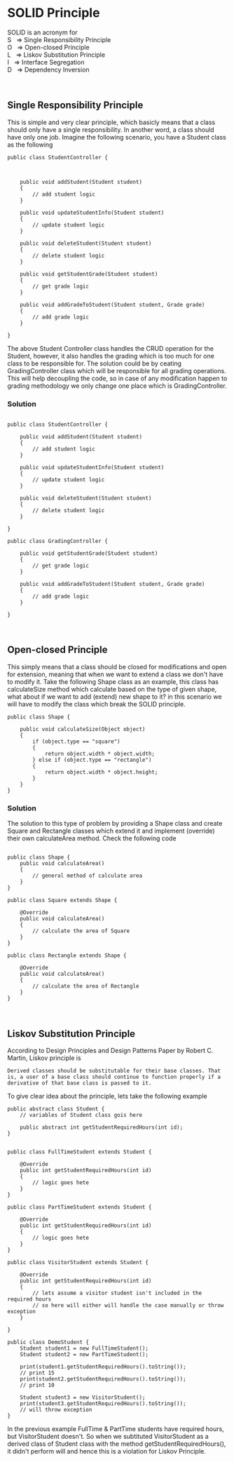 # SOLID Principle

SOLID is an acronym for
<br>
S &nbsp; => Single Responsibility Principle
<br>
O &nbsp; => Open-closed Principle
<br>
L &nbsp; => Liskov Substitution Principle
<br>
I &nbsp;  => Interface Segregation
<br>
D &nbsp;  => Dependency Inversion

<br>

## Single Responsibility Principle
This is simple and very clear principle, which basicly means that a class should only have a single responsibility. In another word, a class should have only one job. Imagine the following scenario, you have a Student class as the following
```
public class StudentController {
    


    public void addStudent(Student student)
    {
        // add student logic
    }

    public void updateStudentInfo(Student student)
    {
        // update student logic
    }

    public void deleteStudent(Student student)
    {
        // delete student logic
    }

    public void getStudentGrade(Student student)
    {
        // get grade logic
    }

    public void addGradeToStudent(Student student, Grade grade)
    {
        // add grade logic
    }
    
}
```
The above Student Controller class handles the CRUD operation for the Student, however, it also handles the grading which is too much for one class to be responsible for. The solution could be by ceating GradingController class which will be responsible for all grading operations. This will help decoupling the code, so in case of any modification happen to grading methodology we only change one place which is GradingController.

### Solution
```
    
public class StudentController {

    public void addStudent(Student student)
    {
        // add student logic
    }

    public void updateStudentInfo(Student student)
    {
        // update student logic
    }

    public void deleteStudent(Student student)
    {
        // delete student logic
    }
    
}

public class GradingController {

    public void getStudentGrade(Student student)
    {
        // get grade logic
    }

    public void addGradeToStudent(Student student, Grade grade)
    {
        // add grade logic
    }
    
}
```
<br>

## Open-closed Principle
This simply means that a class should be closed for modifications and open for extension, meaning that when we want to extend a class we don't have to modify it. Take the following Shape class as an example, this class has calculateSize method which calculate based on the type of given shape, what about if we want to add (extend) new shape to it? in this scenario we will have to modify the class which break the SOLID principle.

```
public class Shape {

    public void calculateSize(Object object)
    {
        if (object.type == "square")
        {
            return object.width * object.width;
        } else if (object.type == "rectangle")
        {
            return object.width * object.height;
        }
    }
}
```
### Solution
The solution to this type of problem by providing a Shape class and create Square and Rectangle classes which extend it and implement (override) their own calculateArea method. Check the following code
```

public class Shape {
    public void calculateArea()
    {
        // general method of calculate area
    }
}

public class Square extends Shape {

    @Override
    public void calculateArea()
    {
        // calculate the area of Square
    }
}

public class Rectangle extends Shape {

    @Override
    public void calculateArea()
    {
        // calculate the area of Rectangle
    }
}
```

<br>

## Liskov Substitution Principle
According to Design Principles and Design Patterns Paper by Robert C. Martin, Liskov principle is
```
Derived classes should be substitutable for their base classes. That is, a user of a base class should continue to function properly if a derivative of that base class is passed to it.
```

To give clear idea about the principle, lets take the following example
```
public abstract class Student {
    // variables of Student class gois here

    public abstract int getStudentRequiredHours(int id);
}


public class FullTimeStudent extends Student {

    @Override
    public int getStudentRequiredHours(int id)
    {
        // logic goes hete
    }
}

public class PartTimeStudent extends Student {

    @Override
    public int getStudentRequiredHours(int id)
    {
        // logic goes hete
    }
}

public class VisitorStudent extends Student {

    @Override
    public int getStudentRequiredHours(int id)
    {
        // lets assume a visitor student isn't included in the required hours
        // so here will either will handle the case manually or throw exception
    }

}

public class DemoStudent {
    Student student1 = new FullTimeStudent();
    Student student2 = new PartTimeStudent();

    print(student1.getStudentRequiredHours().toString());
    // print 15
    print(student2.getStudentRequiredHours().toString());
    // print 10

    Student student3 = new VisitorStudent();
    print(student3.getStudentRequiredHours().toString());
    // will throw exception
}
```

In the previous example FullTime & PartTime students have required hours, but VisitorStudent doesn't. So when we subtituted VisitorStudent as a derived class of Student class with the method getStudentRequiredHours(), it didn't perform will and hence this is a violation for Liskov Principle.
